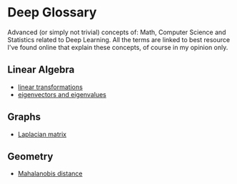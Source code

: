 # Deep Glossary

Advanced (or simply not trivial) concepts of: Math, Computer Science and Statistics related to Deep Learning. All the terms are linked to best resource I've found online that explain these concepts, of course in my opinion only.

## Linear Algebra

* [linear transformations](https://www.youtube.com/watch?v=kYB8IZa5AuE)
* [eigenvectors and eigenvalues](https://www.youtube.com/watch?v=DzqE7tj7eIM)

## Graphs

* [Laplacian matrix](https://en.wikipedia.org/wiki/Laplacian_matrix)

## Geometry

* [Mahalanobis distance](https://www.youtube.com/watch?v=spNpfmWZBmg)

